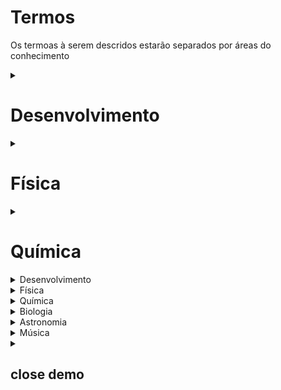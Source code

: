 # Termos

Os termoas à serem descridos estarão separados por áreas do conhecimento

 <details><summary> 
 
 # Desenvolvimento 
 </summary>
      <details><summary>Linguagens</summary>
       <details><summary>Python</summary></details>
       <details><summary>Javascript</summary></details>
       <details><summary>Java</summary></details>
    </details>
    <details><summary>Softwares</summary>
        VSCode
    </details>
</details>

<details><summary> 
 
 # Física 
 </summary>
      <details><summary>Acústica</summary></details>
      <details><summary>Eletricidade</summary></details>
      <details><summary>Magnetismo</summary></details>
      <details><summary>Ondulatória</summary></details>
      <details><summary>Óptica</summary></details>
      <details><summary>Termodinâmica</summary></details>
      <details><summary>Mecânica</summary></details>
      <details><summary>Dinâmica</summary></details>
      <details><summary> #
       Física moderna</summary>
       <details><summary>Física quântica</summary></details>
       <details><summary>Relatividade</summary></details>
       <details><summary>Física nuclear</summary></details>
 </details>
</details>

<details><summary> 
 
 # Química
 </summary>
      <details><summary>Linguagens</summary>
       <details><summary>Python</summary></details>
       <details><summary>Javascript</summary></details>
       <details><summary>Java</summary></details>
    </details>
    <details><summary>Softwares</summary>
        VSCode
    </details>
</details>







<details>
    <summary>Desenvolvimento</summary>

</details>

<details>
    <summary>Física</summary>

</details>

<details>
    <summary>Química</summary>

</details>

<details>
    <summary>Biologia</summary>

</details>

<details>
    <summary>Astronomia</summary>
 
    
</details>

<details>
    <summary>Música</summary>

</details>

<details>
<summary>
 
## close demo
</summary>
<details><summary>
 ### Linguagens</summary>
 <details><summary>Python</summary></details>
 <details><summary>Javascript</summary></details>
 <details><summary>Java</summary></details>
